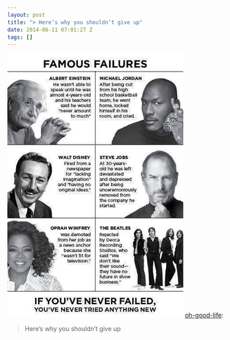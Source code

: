 ```yaml
---
layout: post
title: "> Here’s why you shouldn’t give up"
date: 2014-06-11 07:01:27 Z
tags: []
---
```

![](/media/2014/06/88454572708.jpg)
[oh-good-life](http://oh-good-life.tumblr.com/post/82194270507/heres-why-you-shouldnt-give-up):

> Here’s why you shouldn’t give up
